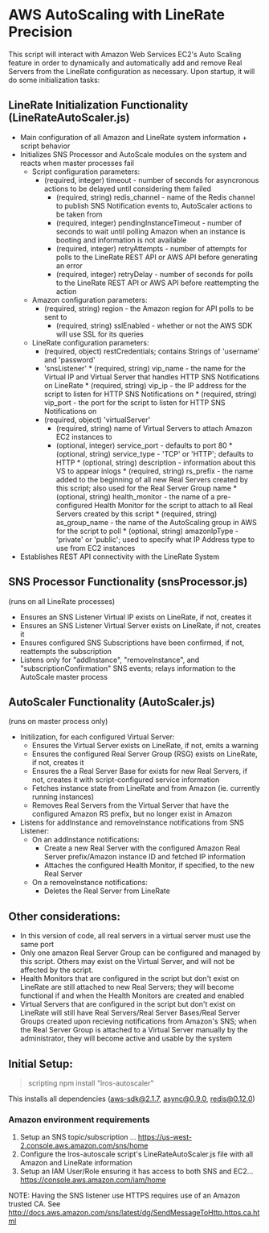 # AWS AutoScaling with LineRate Precision
 This script will interact with Amazon Web Services EC2's Auto Scaling feature in order to dynamically and automatically add and remove Real Servers from the LineRate configuration as necessary. Upon startup, it will do some initialization tasks:

## LineRate Initialization Functionality (LineRateAutoScaler.js)
* Main configuration of all Amazon and LineRate system information + script behavior
* Initializes SNS Processor and AutoScale modules on the system and reacts when master processes fail
  * Script configuration parameters:
    * (required, integer) timeout - number of seconds for asyncronous actions to be delayed until considering them failed
	  * (required, string) redis_channel - name of the Redis channel to publish SNS Notification events to, AutoScaler actions to be taken from
	  * (required, integer) pendingInstanceTimeout - number of seconds to wait until polling Amazon when an instance is booting and information is not available
	  * (required, integer) retryAttempts - number of attempts for polls to the LineRate REST API or AWS API before generating an error
	  * (required, integer) retryDelay - number of seconds for polls to the LineRate REST API or AWS API before reattempting the action
  * Amazon configuration parameters: 
    * (required, string) region - the Amazon region for API polls to be sent to
	  * (required, string) sslEnabled - whether or not the AWS SDK will use SSL for its queries
  * LineRate configuration parameters: 
    * (required, object) restCredentials; contains Strings of 'username' and 'password'
    * 'snsListener'
		  * (required, string) vip_name - the name for the Virtual IP and Virtual Server that handles HTTP SNS Notifications on LineRate
		  * (required, string) vip_ip  - the IP address for the script to listen for HTTP SNS Notifications on
		  * (required, string) vip_port - the port for the script to listen for HTTP SNS Notifications on
    * (required, object) 'virtualServer'
      * (required, string) name of Virtual Servers to attach Amazon EC2 instances to
      * (optional, integer) service_port - defaults to port 80
			* (optional, string) service_type - 'TCP' or 'HTTP'; defaults to HTTP
			* (optional, string) description - information about this VS to appear inlogs
			* (required, string) rs_prefix - the name added to the beginning of all new Real Servers created by this script; also used for the Real Server Group name
			* (optional, string) health_monitor - the name of a pre-configured Health Monitor for the script to attach to all Real Servers created by this script
			* (required, string) as_group_name - the name of the AutoScaling group in AWS for the script to poll
			* (optional, string) amazonIpType - 'private' or 'public'; used to specify what IP Address type to use from EC2 instances
* Establishes REST API connectivity with the LineRate System

## SNS Processor Functionality (snsProcessor.js)
 (runs on all LineRate processes)
 * Ensures an SNS Listener Virtual IP exists on LineRate, if not, creates it
 * Ensures an SNS Listener Virtual Server exists on LineRate, if not, creates it
 * Ensures configured SNS Subscriptions have been confirmed, if not, reattempts the subscription
 * Listens only for "addInstance", "removeInstance", and "subscriptionConfirmation" SNS events; relays information to the AutoScale master process

## AutoScaler Functionality (AutoScaler.js)
 (runs on master process only)
 * Initilization, for each configured Virtual Server:
   * Ensures the Virtual Server exists on LineRate, if not, emits a warning
   * Ensures the configured Real Server Group (RSG) exists on LineRate, if not, creates it
   * Ensures the a Real Server Base for exists for new Real Servers, if not, creates it with script-configured service information
   * Fetches instance state from LineRate and from Amazon (ie. currently running instances)
   * Removes Real Servers from the Virtual Server that have the configured Amazon RS prefix, but no longer exist in Amazon
 * Listens for addInstance and removeInstance notifications from SNS Listener:
    * On an addInstance notifications:
      * Create a new Real Server with the configured Amazon Real Server prefix/Amazon instance ID and fetched IP information
      * Attaches the configured Health Monitor, if specified, to the new Real Server
    * On a removeInstance notifications:
      * Deletes the Real Server from LineRate

## Other considerations:
 * In this version of code, all real servers in a virtual server must use the same port
 * Only one amazon Real Server Group can be configured and managed by this script. Others may exist on the Virtual Server, and will not be affected by the script.
 * Health Monitors that are configured in the script but don't exist on LineRate are still attached to new Real Servers; they will become functional if and when the Health Monitors are created and enabled
 * Virtual Servers that are configured in the script but don't exist on LineRate will still have Real Servers/Real Server Bases/Real Server Groups created upon recieving notifications from Amazon's SNS; when the Real Server Group is attached to a Virtual Server manually by the administrator, they will become active and usable by the system
 
## Initial Setup:
> scripting npm install "lros-autoscaler"

This installs all dependencies (aws-sdk@2.1.7, async@0.9.0, redis@0.12.0)

### Amazon environment requirements
 1. Setup an SNS topic/subscription ... https://us-west-2.console.aws.amazon.com/sns/home
 2. Configure the lros-autoscale script's LineRateAutoScaler.js file with all Amazon and LineRate information
 3. Setup an IAM User/Role ensuring it has access to both SNS and EC2... https://console.aws.amazon.com/iam/home

NOTE: Having the SNS listener use HTTPS requires use of an Amazon trusted CA. See http://docs.aws.amazon.com/sns/latest/dg/SendMessageToHttp.https.ca.html
